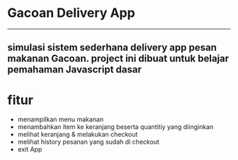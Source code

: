 # Gacoan Delivery App  
---
simulasi sistem sederhana delivery app pesan makanan Gacoan. 
project ini dibuat untuk belajar pemahaman Javascript dasar
-
# fitur
- menampilkan menu makanan
- menambahkan item ke keranjang beserta quantitiy yang diinginkan
- melihat keranjang & melakukan checkout
- melihat history pesanan yang sudah di checkout
- exit App